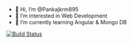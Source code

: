 - 👋 Hi, I’m @Pankajkrm895
- 👀 I’m interested in Web Development
- 🌱 I’m currently learning Angular & Mongo DB

[![Build Status](https://travis-ci.org/joemccann/dillinger.svg?branch=master)]([https://travis-ci.org/joemccann/dillinger](https://www.linkedin.com/in/pankaj-kumar-508626260/)https://www.linkedin.com/in/pankaj-kumar-508626260/)
